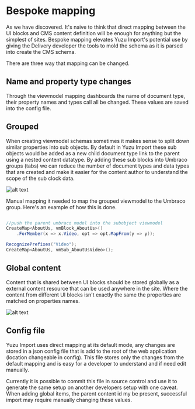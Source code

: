 # Bespoke mapping

As we have discovered. It's naive to think that direct mapping between the UI blocks and CMS content definition will be enough for anything but the simplest of sites. Bespoke mapping elevates Yuzu Import's potential use by giving the Delivery developer the tools to mold the schema as it is parsed into create the CMS schema. 

There are three way that mapping can be changed.

## Name and property type changes

Through the viewmodel mapping dashboards the name of document type, their property names and types call all be changed. These values are saved into the config file.

## Grouped 

When creating viewmodel schemas sometimes it makes sense to split down similar properties into sub objects. By default in Yuzu Import these sub objects would be added as a new child document type link to the parent using a nested content datatype. By adding these sub blocks into Umbraco groups (tabs) we can reduce the number of document types and data types that are created and make it easier for the content author to understand the scope of the sub clock data.

![alt text](/images/bespoke_mapping_grouped_.jpg "Grouped bespoke mapping")

Manual mapping it needed to map the grouped viewmodel to the Umbraco group. Here's an example of how this is done.

``` c# 

//push the parent umbraco model into the subobject viewmodel 
CreateMap<AboutUs, vmBlock_AboutUs>()
    .ForMember(x => x.Video, opt => opt.MapFrom(y => y));

RecognizePrefixes("Video");
CreateMap<AboutUs, vmSub_AboutUsVideo>();

```

## Global content

Content that is shared between UI blocks should be stored globally as a external content resource that can be used anywhere in the site. Where the content from different UI blocks isn't exactly the same the properties are matched on properties names. 

![alt text](/images/bespoke_mapping_global_.jpg "Grouped bespoke mapping")

## Config file

Yuzu Import uses direct mapping at its default mode, any changes are stored in a json config file that is add to the root of the web application (location changeable in config). This file stores only the changes from the default mapping and is easy for a developer to understand and if need edit manually. 

Currently it is possible to commit this file in source control and use it to generate the same setup on another developers setup with one caveat. When adding global items, the parent content id my be present, successful import may require manually changing these values. 

